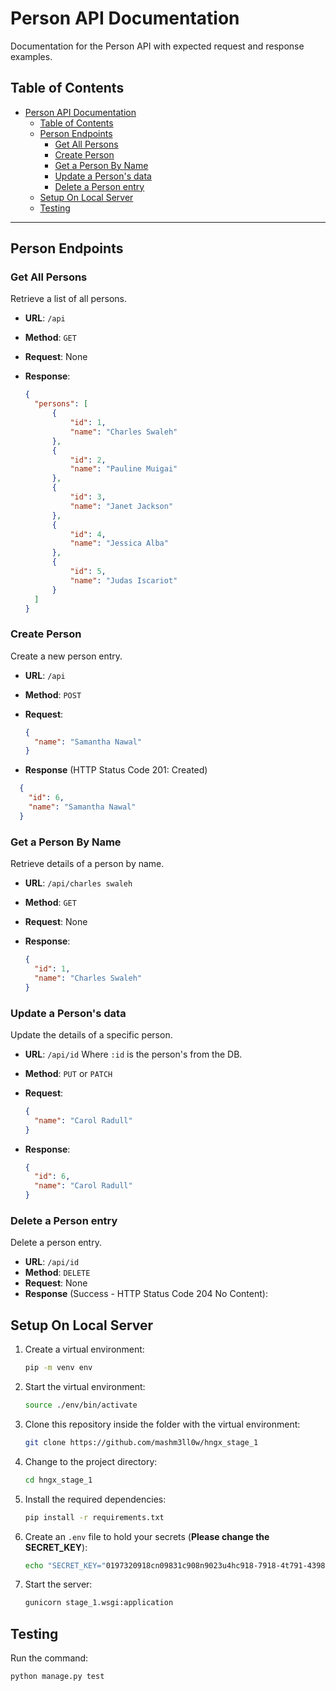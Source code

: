 # Person API Documentation

Documentation for the Person API with expected request and response examples.

## Table of Contents

- [Person API Documentation](#person-api-documentation)
  - [Table of Contents](#table-of-contents)
  - [Person Endpoints](#person-endpoints)
    - [Get All Persons](#get-all-persons)
    - [Create Person](#create-person)
    - [Get a Person By Name](#get-a-person-by-name)
    - [Update a Person's data](#update-a-persons-data)
    - [Delete a Person entry](#delete-a-person-entry)
  - [Setup On Local Server](#setup-on-local-server)
  - [Testing](#testing)

---

## Person Endpoints

### Get All Persons

Retrieve a list of all persons.

- **URL**: `/api`
- **Method**: `GET`
- **Request**: None
- **Response**:

  ```json
  {
    "persons": [
        {
            "id": 1,
            "name": "Charles Swaleh"
        },
        {
            "id": 2,
            "name": "Pauline Muigai"
        },
        {
            "id": 3,
            "name": "Janet Jackson"
        },
        {
            "id": 4,
            "name": "Jessica Alba"
        },
        {
            "id": 5,
            "name": "Judas Iscariot"
        }
    ]
  }
  ```

### Create Person

Create a new person entry.

- **URL**: `/api`
- **Method**: `POST`
- **Request**:

  ```json
  {
    "name": "Samantha Nawal"
  }
  ```

- **Response** (HTTP Status Code 201: Created)
```json
  {
    "id": 6,
    "name": "Samantha Nawal"
  }
```

### Get a Person By Name

Retrieve details of a person by name.

- **URL**: `/api/charles swaleh`
- **Method**: `GET`
- **Request**: None
- **Response**:

  ```json
  {
    "id": 1,
    "name": "Charles Swaleh"
  }
  ```

### Update a Person's data

Update the details of a specific person.

- **URL**: `/api/id` Where `:id` is the person's from the DB.
- **Method**: `PUT` or `PATCH`
- **Request**:

  ```json
  {
    "name": "Carol Radull"
  }
  ```
- **Response**:

  ```json
  {
    "id": 6,
    "name": "Carol Radull"
  }
  ```

### Delete a Person entry

Delete a person entry.

- **URL**: `/api/id`
- **Method**: `DELETE`
- **Request**: None
- **Response** (Success - HTTP Status Code 204 No Content):

## Setup On Local Server

1. Create a virtual environment:

   ```bash
   pip -m venv env
   ```

2. Start the virtual environment:

   ```bash
   source ./env/bin/activate
   ```

3. Clone this repository inside the folder with the virtual environment:

   ```bash
   git clone https://github.com/mashm3ll0w/hngx_stage_1
   ```

4. Change to the project directory:

   ```bash
   cd hngx_stage_1
   ```

5. Install the required dependencies:

   ```bash
   pip install -r requirements.txt
   ```

6. Create an `.env` file to hold your secrets (**Please change the SECRET_KEY**):

   ```bash
   echo "SECRET_KEY="0197320918cn09831c908n9023u4hc918-7918-4t791-4398v659"\nDEBUG=True\nALLOWED_HOSTS=['*']" > .env
   ```

7. Start the server:

   ```bash
   gunicorn stage_1.wsgi:application
   ```

## Testing

Run the command:

```bash
python manage.py test
```
